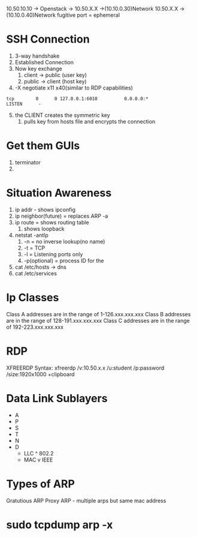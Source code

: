 

10.50.10.10 -> Openstack -> 10.50.X.X ->(10.10.0.30)Network 
                            10.50.X.X ->(10.10.0.40)Network 
fugitive port = ephemeral
# SSH Connection
1. 3-way handshake
2. Established Connection
3. Now key exchange
   1. client -> public (user key)
   2. public -> client (host key)
4. -X negotiate x11 x40(similar to RDP capabilities)
 ```shell
 tcp        0      0 127.0.0.1:6010          0.0.0.0:*               LISTEN      -   
```
5. the CLIENT creates the symmetric key
   1. pulls key from hosts file and encrypts the connection
# Get them GUIs
1. terminator
2. 
# Situation Awareness
1. ip addr - shows ipconfig
2. ip neighbor(future) = replaces ARP -a
3. ip route = shows routing table
   1. shows loopback
4. netstat -antlp
   1. -n = no inverse lookup(no name)
   2. -t = TCP
   3. -l = Listening ports only
   4. -p(optional) = process ID for the 
5. cat /etc/hosts -> dns
6. cat /etc/services
# Ip Classes
Class A addresses are in the range of 1-126.xxx.xxx.xxx
Class B addresses are in the range of 128-191.xxx.xxx.xxx
Class C addresses are in the range of 192-223.xxx.xxx.xxx
# RDP
XFREERDP Syntax: xfreerdp /v:10.50.x.x /u:student /p:password /size:1920x1000 +clipboard
# Data Link Sublayers
- A
- P
- S
- T
- N
- D
  - LLC ^ 802.2
  - MAC v IEEE
# Types of ARP
Gratutious ARP 
Proxy ARP - multiple arps but same mac address
# sudo tcpdump arp -x
